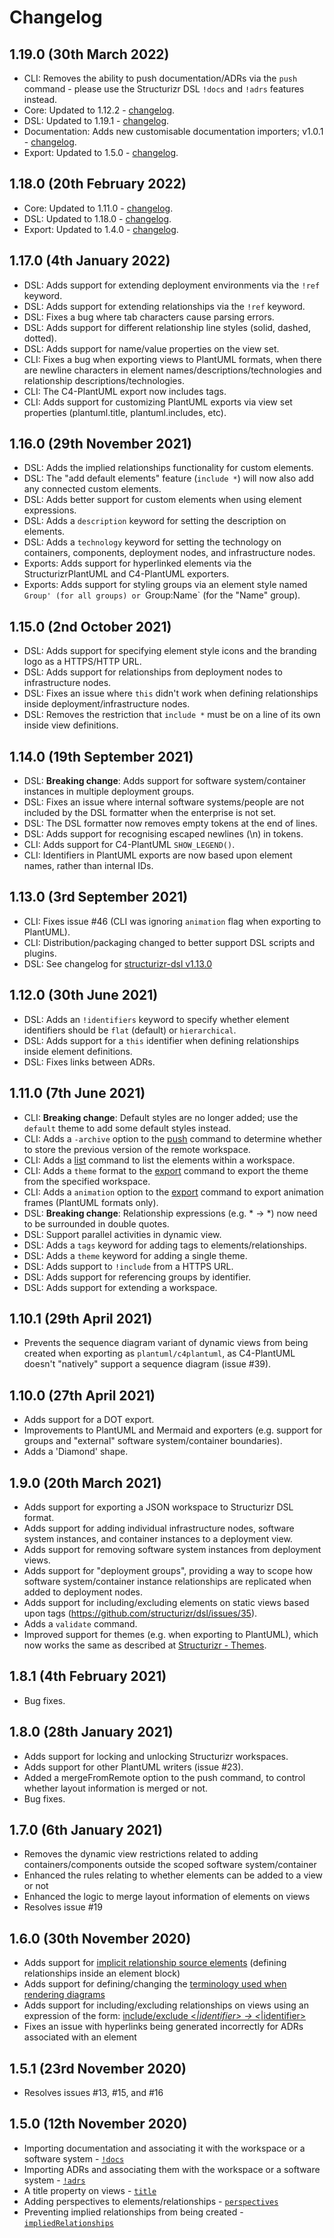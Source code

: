 # Changelog

## 1.19.0 (30th March 2022)

- CLI: Removes the ability to push documentation/ADRs via the `push` command - please use the Structurizr DSL `!docs` and `!adrs` features instead.
- Core: Updated to 1.12.2 - [changelog](https://github.com/structurizr/java/releases).
- DSL: Updated to 1.19.1 - [changelog](https://github.com/structurizr/dsl/releases).
- Documentation: Adds new customisable documentation importers; v1.0.1 - [changelog](https://github.com/structurizr/documentation/releases).
- Export: Updated to 1.5.0 - [changelog](https://github.com/structurizr/export/releases).

## 1.18.0 (20th February 2022)

- Core: Updated to 1.11.0 - [changelog](https://github.com/structurizr/java/releases).
- DSL: Updated to 1.18.0 - [changelog](https://github.com/structurizr/dsl/releases).
- Export: Updated to 1.4.0 - [changelog](https://github.com/structurizr/export/releases).

## 1.17.0 (4th January 2022)

- DSL: Adds support for extending deployment environments via the `!ref` keyword.
- DSL: Adds support for extending relationships via the `!ref` keyword.
- DSL: Fixes a bug where tab characters cause parsing errors.
- DSL: Adds support for different relationship line styles (solid, dashed, dotted).
- DSL: Adds support for name/value properties on the view set.
- CLI: Fixes a bug when exporting views to PlantUML formats, when there are newline characters in element names/descriptions/technologies and relationship descriptions/technologies.
- CLI: The C4-PlantUML export now includes tags.
- CLI: Adds support for customizing PlantUML exports via view set properties (plantuml.title, plantuml.includes, etc).

## 1.16.0 (29th November 2021)

- DSL: Adds the implied relationships functionality for custom elements.
- DSL: The "add default elements" feature (`include *`) will now also add any connected custom elements.
- DSL: Adds better support for custom elements when using element expressions.
- DSL: Adds a `description` keyword for setting the description on elements.
- DSL: Adds a `technology` keyword for setting the technology on containers, components, deployment nodes, and infrastructure nodes.
- Exports: Adds support for hyperlinked elements via the StructurizrPlantUML and C4-PlantUML exporters.
- Exports: Adds support for styling groups via an element style named `Group' (for all groups) or `Group:Name` (for the "Name" group).

## 1.15.0 (2nd October 2021)

- DSL: Adds support for specifying element style icons and the branding logo as a HTTPS/HTTP URL.
- DSL: Adds support for relationships from deployment nodes to infrastructure nodes.
- DSL: Fixes an issue where `this` didn't work when defining relationships inside deployment/infrastructure nodes.
- DSL: Removes the restriction that `include *` must be on a line of its own inside view definitions.

## 1.14.0 (19th September 2021)

- DSL: __Breaking change__: Adds support for software system/container instances in multiple deployment groups.
- DSL: Fixes an issue where internal software systems/people are not included by the DSL formatter when the enterprise is not set.
- DSL: The DSL formatter now removes empty tokens at the end of lines.
- DSL: Adds support for recognising escaped newlines (\n) in tokens.
- CLI: Adds support for C4-PlantUML `SHOW_LEGEND()`.
- CLI: Identifiers in PlantUML exports are now based upon element names, rather than internal IDs.

## 1.13.0 (3rd September 2021)

- CLI: Fixes issue #46 (CLI was ignoring `animation` flag when exporting to PlantUML).
- CLI: Distribution/packaging changed to better support DSL scripts and plugins.
- DSL: See changelog for [structurizr-dsl v1.13.0](https://github.com/structurizr/dsl/releases/tag/v1.13.0)

## 1.12.0 (30th June 2021)

- DSL: Adds an `!identifiers` keyword to specify whether element identifiers should be `flat` (default) or `hierarchical`.
- DSL: Adds support for a `this` identifier when defining relationships inside element definitions.
- DSL: Fixes links between ADRs.

## 1.11.0 (7th June 2021)

- CLI: __Breaking change__: Default styles are no longer added; use the `default` theme to add some default styles instead.
- CLI: Adds a `-archive` option to the [push](push.md) command to determine whether to store the previous version of the remote workspace.
- CLI: Adds a [list](list.md) command to list the elements within a workspace.
- CLI: Adds a `theme` format to the [export](export.md) command to export the theme from the specified workspace.
- CLI: Adds a `animation` option to the [export](export.md) command to export animation frames (PlantUML formats only).
- DSL: __Breaking change__: Relationship expressions (e.g. * -> *) now need to be surrounded in double quotes.
- DSL: Support parallel activities in dynamic view.
- DSL: Adds a `tags` keyword for adding tags to elements/relationships.
- DSL: Adds a `theme` keyword for adding a single theme.
- DSL: Adds support to `!include` from a HTTPS URL.
- DSL: Adds support for referencing groups by identifier.
- DSL: Adds support for extending a workspace.

## 1.10.1 (29th April 2021)

- Prevents the sequence diagram variant of dynamic views from being created when exporting as `plantuml/c4plantuml`, as C4-PlantUML doesn't "natively" support a sequence diagram (issue #39).

## 1.10.0 (27th April 2021)

- Adds support for a DOT export.
- Improvements to PlantUML and Mermaid and exporters (e.g. support for groups and "external" software system/container boundaries).
- Adds a 'Diamond' shape.

## 1.9.0 (20th March 2021)

- Adds support for exporting a JSON workspace to Structurizr DSL format.
- Adds support for adding individual infrastructure nodes, software system instances, and container instances to a deployment view.
- Adds support for removing software system instances from deployment views.
- Adds support for "deployment groups", providing a way to scope how software system/container instance relationships are replicated when added to deployment nodes.
- Adds support for including/excluding elements on static views based upon tags (https://github.com/structurizr/dsl/issues/35).
- Adds a `validate` command.
- Improved support for themes (e.g. when exporting to PlantUML), which now works the same as described at [Structurizr - Themes](https://structurizr.com/help/themes).

## 1.8.1 (4th February 2021)

- Bug fixes.

## 1.8.0 (28th January 2021)

- Adds support for locking and unlocking Structurizr workspaces.
- Adds support for other PlantUML writers (issue #23).
- Added a mergeFromRemote option to the push command, to control whether layout information is merged or not.
- Bug fixes.

## 1.7.0 (6th January 2021)

- Removes the dynamic view restrictions related to adding containers/components outside the scoped software system/container
- Enhanced the rules relating to whether elements can be added to a view or not
- Enhanced the logic to merge layout information of elements on views
- Resolves issue #19

## 1.6.0 (30th November 2020)

- Adds support for [implicit relationship source elements](https://github.com/structurizr/dsl/blob/master/docs/language-reference.md#relationship) (defining relationships inside an element block)
- Adds support for defining/changing the [terminology used when rendering diagrams](https://github.com/structurizr/dsl/blob/master/docs/language-reference.md#terminology)
- Adds support for including/excluding relationships on views using an expression of the form: [include/exclude <*|identifier> -> <*|identifier>](https://github.com/structurizr/dsl/blob/master/docs/language-reference.md#including-relationships)
- Fixes an issue with hyperlinks being generated incorrectly for ADRs associated with an element

## 1.5.1 (23rd November 2020)

- Resolves issues #13, #15, and #16

## 1.5.0 (12th November 2020)

- Importing documentation and associating it with the workspace or a software system - [`!docs`](https://github.com/structurizr/dsl/blob/master/docs/language-reference.md#documentation)
- Importing ADRs and associating them with the workspace or a software system - [`!adrs`](https://github.com/structurizr/dsl/blob/master/docs/language-reference.md#architecture-decision-records-adrs)
- A title property on views - [`title`](https://github.com/structurizr/dsl/blob/master/docs/language-reference.md#title)
- Adding perspectives to elements/relationships - [`perspectives`](https://github.com/structurizr/dsl/blob/master/docs/language-reference.md#perspectives)
- Preventing implied relationships from being created - [`impliedRelationships`](https://github.com/structurizr/dsl/blob/master/docs/language-reference.md#impliedrelationships)